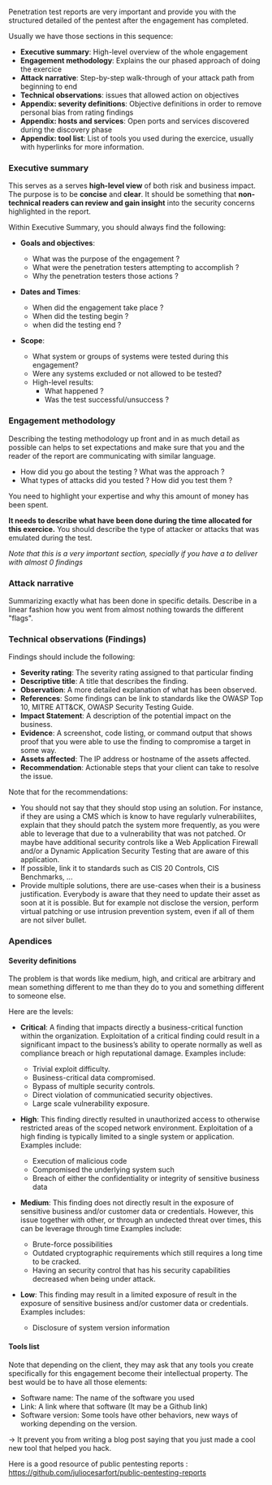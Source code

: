 
Penetration test reports are very important and provide you with the structured detailed of the pentest after the engagement has completed.

Usually we have those sections in this sequence:

- **Executive summary**: High-level overview of the whole engagement
- **Engagement methodology**: Explains the our phased approach of doing the exercice
- **Attack narrative**: Step-by-step walk-through of your attack path from beginning to end
- **Technical observations**: issues that allowed action on objectives
- **Appendix: severity definitions**: Objective definitions in order to remove personal bias from rating findings
- **Appendix: hosts and services**: Open ports and services discovered during the discovery phase
- **Appendix: tool list**: List of tools you used during the exercice, usually with hyperlinks for more information.

### Executive summary

This serves as a serves **high-level view** of both risk and business impact.
The purpose is to be **concise** and **clear**. It should be something that **non-technical readers can review and gain insight** into the security concerns highlighted in the report.

Within Executive Summary, you should always find the following:

- **Goals and objectives**:

  - What was the purpose of the engagement ?
  - What were the penetration testers attempting to accomplish ?
  - Why the penetration testers those actions ?

- **Dates and Times**:

  - When did the engagement take place ?
  - When did the testing begin ?
  - when did the testing end ?

- **Scope**:

  - What system or groups of systems were tested during this engagement?
  - Were any systems excluded or not allowed to be tested?
  - High-level results:
    - What happened ?
    - Was the test successful/unsuccess ?

### Engagement methodology

Describing the testing methodology up front and in as much detail as possible can helps to set expectations and make sure that you and the reader of the report are communicating with similar language.

- How did you go about the testing ? What was the approach ?
- What types of attacks did you tested ? How did you test them ?

You need to highlight your expertise and why this amount of money has been spent.

**It needs to describe what have been done during the time allocated for this exercice.**
You should describe the type of attacker or attacks that was emulated during the test.

*Note that this is a very important section, specially if you have a to deliver with almost 0 findings*

### Attack narrative

Summarizing exactly what has been done in specific details.
Describe in a linear fashion how you went from almost nothing towards the different "flags".

### Technical observations (Findings)

Findings should include the following:

- **Severity rating**: The severity rating assigned to that particular finding
- **Descriptive title**: A title that describes the finding.
- **Observation**: A more detailed explanation of what has been observed.
- **References**: Some findings can be link to standards like the OWASP Top 10, MITRE ATT&CK, OWASP Security Testing Guide.
- **Impact Statement**: A description of the potential impact on the business.
- **Evidence**: A screenshot, code listing, or command output that shows proof that you were able to use the finding to compromise a target in some way.
- **Assets affected**: The IP address or hostname of the assets affected.
- **Recommendation**: Actionable steps that your client can take to resolve the issue.

Note that for the recommendations:

- You should not say that they should stop using an solution.
For instance, if they are using a CMS which is know to have regularly vulnerabiliites, explain that they should patch the system more frequently, as you were able to leverage that due to a vulnerability that was not patched. Or maybe have additional security controls like a Web Application Firewall and/or a Dynamic Application Security Testing that are aware of this application.
- If possible, link it to standards such as CIS 20 Controls, CIS Benchmarks, ...
- Provide multiple solutions, there are use-cases when their is a business justification. Everybody is aware that they need to update their asset as soon at it is possible. But for example not disclose the version, perform virtual patching or use intrusion prevention system, even if all of them are not silver bullet.

### Apendices

#### Severity definitions

The problem is that words like medium, high, and critical are arbitrary and mean
something different to me than they do to you and something different to someone
else.

Here are the levels:

- **Critical**: A finding that impacts directly a business-critical function within the organization. Exploitation of a critical finding could result in a significant impact to the business’s ability to operate normally as well as compliance breach or high reputational damage.
Examples include:
  - Trivial exploit difficulty.
  - Business-critical data compromised.
  - Bypass of multiple security controls.
  - Direct violation of communicatied security objectives.
  - Large scale vulnerability exposure.

- **High**: This finding directly resulted in unauthorized access to otherwise
restricted areas of the scoped network environment. Exploitation of a high
finding is typically limited to a single system or application.
Examples include:
  - Execution of malicious code
  - Compromised the underlying system such
  - Breach of either the confidentiality or integrity of sensitive business data

- **Medium**: This finding does not directly result in the exposure of sensitive business and/or customer data or credentials. However, this issue together with other, or through an undected threat over times, this can be leverage through time
Examples include:
  - Brute-force possibilities
  - Outdated cryptographic requirements which still requires a long time to be cracked.
  - Having an security control that has his security capabilities decreased when being under attack.

- **Low**: This finding may result in a limited exposure of result in the exposure of sensitive business and/or customer data or credentials.
Examples includes:
  - Disclosure of system version information

#### Tools list

Note that depending on the client, they may ask that any tools you create specifically for this engagement become their intellectual property.
The best would be to have all those elements:

- Software name: The name of the software you used
- Link: A link where that software (It may be a Github link)
- Software version: Some tools have other behaviors, new ways of working depending on the version.

&rarr; It prevent you from writing a blog post saying that you just made a cool new tool that helped you hack.

Here is a good resource of public pentesting reports : <https://github.com/juliocesarfort/public-pentesting-reports>
